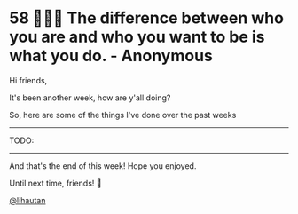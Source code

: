 # 58 🧗🏻‍♂️ The difference between who you are and who you want to be is what you do. - Anonymous

Hi friends,

It's been another week, how are y'all doing?

So, here are some of the things I've done over the past weeks

---

TODO:

---

And that's the end of this week! Hope you enjoyed.

Until next time, friends! 👋

[@lihautan](https://twitter.com/lihautan)
